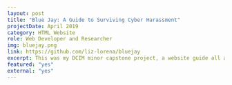```yaml
---
layout: post
title: "Blue Jay: A Guide to Surviving Cyber Harassment"
projectDate: April 2019
category: HTML Website
role: Web Developer and Researcher
img: bluejay.png
link: https://github.com/liz-lorena/bluejay
excerpt: This was my DCIM minor capstone project, a website guide all about cyber harassment and how to survive it, including helpful resources and the stories of some notable victims. As a joke, I replicated the design of the Kiwi Farms forum, a site infamous for being labeled by media outlets as "the Web’s biggest community of stalkers".
featured: "yes"
external: "yes"
---
```



